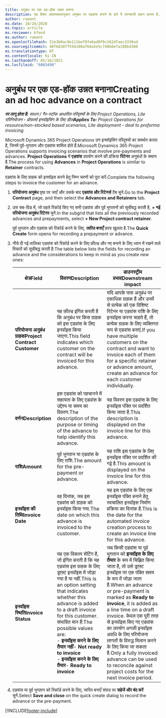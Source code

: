 ```yaml
---
title: अनुबंध पर एक एड-हॉक उन्नत बनाना
description: यह विषय आवश्यकतानुसार अनुबंध पर एडवांस बनाने के बारे में जानकारी प्रदान करता है.
author: rumant
ms.date: 10/26/2020
ms.topic: article
ms.reviewer: kfend
ms.author: rumant
ms.openlocfilehash: 51e3b0ac8e111be70fe6ad0f9c162dfaec3339ad
ms.sourcegitcommit: 40f68387f594180af64a5e5c748b6efa188bd300
ms.translationtype: HT
ms.contentlocale: hi-IN
ms.lasthandoff: 05/10/2021
ms.locfileid: "6003498"
---
```

# <a name="creating-an-ad-hoc-advance-on-a-contract"></a><span data-ttu-id="451a3-103">अनुबंध पर एक एड-हॉक उन्नत बनाना</span><span class="sxs-lookup"><span data-stu-id="451a3-103">Creating an ad hoc advance on a contract</span></span>

<span data-ttu-id="451a3-104">_**पर लागू होता है:** साधन / गैर-स्टॉक आधारित परिदृश्यों के लिए Project Operations, Lite परिनियोजन - प्रोफार्मा इनवॉइसिंग के लिए डील_</span><span class="sxs-lookup"><span data-stu-id="451a3-104">_**Applies To:** Project Operations for resource/non-stocked based scenarios, Lite deployment - deal to proforma invoicing_</span></span>

<span data-ttu-id="451a3-105">Microsoft Dynamics 365 Project Operations उन इनवॉइसिंग परिदृश्यों का समर्थन करता है, जिनमें पूर्व-भुगतान और एडवांस शामिल होते हैं.</span><span class="sxs-lookup"><span data-stu-id="451a3-105">Microsoft Dynamics 365 Project Operations supports invoicing scenarios that involve pre-payments and advances.</span></span> <span data-ttu-id="451a3-106">**Project Operations** में **एडवांस** उपयोग करने की प्रक्रिया **रिटेनर** अनुबंधों के समान है.</span><span class="sxs-lookup"><span data-stu-id="451a3-106">The process for using **Advances** in **Project Operations** is similar to **Retainer** contracts.</span></span> 

<span data-ttu-id="451a3-107">एडवांस के लिए ग्राहक को इनवॉइस करने हेतु निम्न चरणों को पूरा करें.</span><span class="sxs-lookup"><span data-stu-id="451a3-107">Complete the following steps to invoice the customer for an advance.</span></span>

1. <span data-ttu-id="451a3-108">**परियोजना अनुबंध** पृष्ठ पर जाएँ और उसके बाद **एडवांस और रिटेनर्स** टैब चुनें.</span><span class="sxs-lookup"><span data-stu-id="451a3-108">Go to the **Project Contract** page, and then select the **Advances and Retainers** tab.</span></span>
2. <span data-ttu-id="451a3-109">उस सब-ग्रिड में, जो पहले रिकॉर्ड किए गए सभी एडवांस और पूर्व भुगतानों को सूचीबद्ध करती है, **+ नई परियोजना अनुबंध रिटेनर** चुनें.</span><span class="sxs-lookup"><span data-stu-id="451a3-109">In the subgrid that lists all the previously recorded advances and prepayments, select **+ New Project contract retainer**.</span></span> 

    <span data-ttu-id="451a3-110">पूर्व भुगतान और एडवांस को रिकॉर्ड करने के लिए, **त्वरित बनाएँ** प्रपत्र खुलता है.</span><span class="sxs-lookup"><span data-stu-id="451a3-110">The **Quick Create** form opens for recording a prepayment or advance.</span></span>
    
3. <span data-ttu-id="451a3-111">नीचे दी गई तालिका एडवांस को रिकॉर्ड करने के लिए फ़ील्ड और नए बनाने के लिए ध्यान में रखने वाले विचारों को सूचीबद्ध करती है:</span><span class="sxs-lookup"><span data-stu-id="451a3-111">The table below lists the fields for recording an advance and the considerations to keep in mind as you create new ones:</span></span>

    | <span data-ttu-id="451a3-112">क्षेत्र</span><span class="sxs-lookup"><span data-stu-id="451a3-112">Field</span></span> | <span data-ttu-id="451a3-113">विवरण</span><span class="sxs-lookup"><span data-stu-id="451a3-113">Description</span></span> | <span data-ttu-id="451a3-114">डाउनस्ट्रीम प्रभाव</span><span class="sxs-lookup"><span data-stu-id="451a3-114">Downstream impact</span></span> |
    | --- | --- | --- |
    | <span data-ttu-id="451a3-115">**परियोजना अनुबंध ग्राहक**</span><span class="sxs-lookup"><span data-stu-id="451a3-115">**Project Contract Customer**</span></span> | <span data-ttu-id="451a3-116">यह फ़ील्ड इंगित करती है कि अनुबंध पर किस ग्राहक को इस एडवांस के लिए इनवॉइस किया जाएगा.</span><span class="sxs-lookup"><span data-stu-id="451a3-116">This field indicates which customer on the contract will be invoiced for this advance.</span></span> | <span data-ttu-id="451a3-117">यदि आपके पास अनुबंध पर एकाधिक ग्राहक हैं और उनमें से प्रत्येक को एक विशिष्ट रिटेनर या एडवांस राशि के लिए इनवॉइस करना चाहते हैं, तो प्रत्येक ग्राहक के लिए व्यक्तिगत रूप से एडवांस बनाएं.</span><span class="sxs-lookup"><span data-stu-id="451a3-117">If you have multiple customers on the contract and want to invoice each of them for a specific retainer or advance amount, create an advance for each customer individually.</span></span> |
    | <span data-ttu-id="451a3-118">**वर्णन**</span><span class="sxs-lookup"><span data-stu-id="451a3-118">**Description**</span></span> | <span data-ttu-id="451a3-119">इस एडवांस को पहचानने में सहायता के लिए एडवांस के उद्देश्य या समय का विवरण.</span><span class="sxs-lookup"><span data-stu-id="451a3-119">The description of the purpose or timing of the advance to help identify this advance.</span></span> | <span data-ttu-id="451a3-120">यह विवरण इस एडवांस के लिए इनवॉइस पंक्ति पर प्रदर्शित किया जाता है.</span><span class="sxs-lookup"><span data-stu-id="451a3-120">This description is displayed on the invoice line for this advance.</span></span> |
    | <span data-ttu-id="451a3-121">**राशि**</span><span class="sxs-lookup"><span data-stu-id="451a3-121">**Amount**</span></span> | <span data-ttu-id="451a3-122">पूर्व भुगतान या एडवांस के लिए राशि.</span><span class="sxs-lookup"><span data-stu-id="451a3-122">The amount for the pre-payment or advance.</span></span> | <span data-ttu-id="451a3-123">यह राशि इस एडवांस के लिए इनवॉइस पंक्ति पर प्रदर्शित की गई है.</span><span class="sxs-lookup"><span data-stu-id="451a3-123">This amount is displayed on the invoice line for this advance.</span></span> |
    | <span data-ttu-id="451a3-124">**इनवॉइस की तिथि**</span><span class="sxs-lookup"><span data-stu-id="451a3-124">**Invoice Date**</span></span> | <span data-ttu-id="451a3-125">वह दिनांक, जब इस एडवांस को ग्राहक को इनवॉइस किया गया.</span><span class="sxs-lookup"><span data-stu-id="451a3-125">The date on which this advance is invoiced to the customer.</span></span> | <span data-ttu-id="451a3-126">यह इस एडवांस के लिए एक इनवॉइस पंक्ति बनाने हेतु स्वचालित इनवॉइस निर्माण प्रक्रिया का दिनांक है.</span><span class="sxs-lookup"><span data-stu-id="451a3-126">This is the date for the automated invoice creation process to create an invoice line for this advance.</span></span> |
    | <span data-ttu-id="451a3-127">**इनवॉइस स्थिति**</span><span class="sxs-lookup"><span data-stu-id="451a3-127">**Invoice Status**</span></span> | <span data-ttu-id="451a3-128">यह एक विकल्प सेटिंग है, जो इंगित करती है कि यह एडवांस इस ग्राहक के लिए ड्राफ़्ट इनवॉइस में जोड़ा गया है या नहीं.</span><span class="sxs-lookup"><span data-stu-id="451a3-128">This is an option setting that indicates whether this advance is added to a draft invoice for this customer.</span></span> <span data-ttu-id="451a3-129">संभावित मान हैं:</span><span class="sxs-lookup"><span data-stu-id="451a3-129">The possible values are:</span></span></br><span data-ttu-id="451a3-130">- **इनवॉइस करने के लिए तैयार नहीं**</span><span class="sxs-lookup"><span data-stu-id="451a3-130">- **Not ready to invoice**</span></span></br><span data-ttu-id="451a3-131">- **इनवॉइस करने के लिए तैयार**</span><span class="sxs-lookup"><span data-stu-id="451a3-131">- **Ready to invoice**</span></span> | <span data-ttu-id="451a3-132">जब किसी एडवांस या पूर्व भुगतान को **इनवॉइस के लिए तैयार** के रूप में चिह्नित किया जाता है, तो उसे ड्राफ़्ट इनवॉइस पर एक पंक्ति समय के रूप में जोड़ा जाता है.</span><span class="sxs-lookup"><span data-stu-id="451a3-132">When an advance or pre-payment is marked as **Ready to invoice**, it is added as a line time on a draft invoice.</span></span> <span data-ttu-id="451a3-133">केवल एक पूरी तरह से इनवॉइस किए गए एडवांस का उपयोग अगली इनवॉइस अवधि के लिए परियोजना लागतों के विरुद्ध मिलान करने के लिए किया जा सकता है.</span><span class="sxs-lookup"><span data-stu-id="451a3-133">Only a fully invoiced advance can be used to reconcile against project costs for the next invoice period.</span></span> |

4. <span data-ttu-id="451a3-134">एडवांस या पूर्व भुगतान को रिकॉर्ड करने के लिए, त्वरित बनाएँ संवाद पर **सहेजें और बंद करें** चुनें.</span><span class="sxs-lookup"><span data-stu-id="451a3-134">Select **Save and close** on the quick create dialog to record the advance or the pre-payment.</span></span>


[!INCLUDE[footer-include](../../includes/footer-banner.md)]